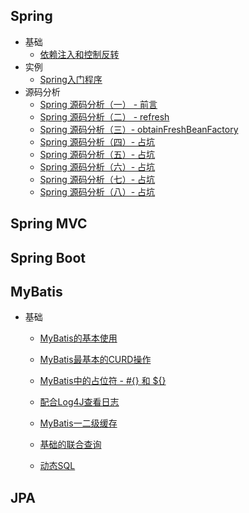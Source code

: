 ## Spring

- 基础
  - [依赖注入和控制反转](框架/Spring/依赖注入和控制反转)
- 实例
  - [Spring入门程序](框架/Spring/Spring入门程序)
- 源码分析
  - [Spring 源码分析（一） - 前言](框架/Spring/Spring源码分析1)
  - [Spring 源码分析（二） - refresh](框架/Spring/Spring源码分析2)
  - [Spring 源码分析（三）- obtainFreshBeanFactory](框架/Spring/Spring源码分析3)
  - [Spring 源码分析（四）- 占坑](框架/Spring/Spring源码分析4)
  - [Spring 源码分析（五）- 占坑](框架/Spring/Spring源码分析5)
  - [Spring 源码分析（六）- 占坑](框架/Spring/Spring源码分析6)
  - [Spring 源码分析（七）- 占坑](框架/Spring/Spring源码分析7)
  - [Spring 源码分析（八）- 占坑](框架/Spring/Spring源码分析8)





## Spring MVC



## Spring Boot



## MyBatis

- 基础
    - [MyBatis的基本使用](框架/MyBatis/MyBatis的基本使用)

    - [MyBatis最基本的CURD操作](框架/MyBatis/MyBatis最基本的CURD操作)

    - [MyBatis中的占位符 - #{} 和 ${}](框架/MyBatis/MyBatis中的占位符)

    - [配合Log4J查看日志](框架/MyBatis/配合Log4J查看日志)

    - [MyBatis一二级缓存](框架/MyBatis/MyBatis一二级缓存)

    - [基础的联合查询](框架/MyBatis/基础的联合查询)

    - [动态SQL](框架/MyBatis/动态SQL)

## JPA

